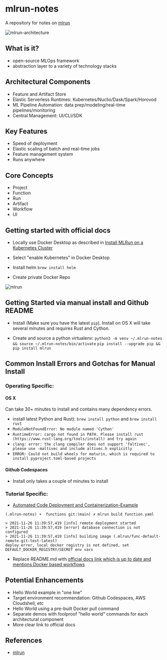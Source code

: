 # mlrun-notes
A repository for notes on [mlrun](https://github.com/mlrun/mlrun)

![mlrun-architecture](https://user-images.githubusercontent.com/58792/143601378-a3d957f9-b24e-4d7b-a990-3faf769b1e9f.png)

## What is it?

*  open-source MLOps framework
*  abstraction layer to a variety of technology stacks

## Architectural Components

* Feature and Artifact Store
* Elastic Serverless Runtimes:  Kubernetes/Nuclio/Dask/Spark/Horovod
* ML Pipeline Automation:  data prep/modeling/real-time pipelines/monitoring
* Central Management: UI/CLI/SDK

## Key Features

* Speed of deployment
* Elastic scaling of batch and real-time jobs
* Feature management system
* Runs anywhere

## Core Concepts

* Project
* Function
* Run
* Artifact
* Workflow
* UI


## Getting started with official docs

* Locally use Docker Desktop as described in [Install MLRun on a Kubernetes Cluster](https://docs.mlrun.org/en/latest/install.html#install-mlrun-on-a-kubernetes-cluster)

* Select "enable Kubernetes" in Docker Desktop
* Install helm `brew install helm`

* Create private Docker Repo

![mlrun](https://user-images.githubusercontent.com/58792/143784516-52a10d8c-986d-464e-b562-202d1ce0b984.png)




## Getting Started via manual install and Github README 

* Install (Make sure you have the latest `pip`).  Install on OS X will take several minutes and requires Rust and Cython.

* Create and source a python virtualenv:  `python3 -m venv ~/.mlrun-notes && source ~/.mlrun-notes/bin/activate`
`pip install --upgrade pip && pip install mlrun`


## Common Install Errors and Gotchas for Manual Install

### Operating Specific:
#### OS X 
 
 Can take 30+ minutes to install and contains many dependency errors.
 
  * install latest Python and Rust):  `brew install python` and `brew install rust`  
  * `ModuleNotFoundError: No module named 'Cython'`
  * `RuntimeError: cargo not found in PATH. Please install rust (https://www.rust-lang.org/tools/install) and try again`
  * `clang: error: the clang compiler does not support 'faltivec', please use -maltivec and include altivec.h explicitly`
  * `ERROR: Could not build wheels for maturin, which is required to install pyproject.toml-based projects`

#### Github Codespaces

* Install only takes a couple of minutes to install

### Tutorial Specific:

* [Automated Code Deployment and Containerization-Example](https://github.com/mlrun/mlrun#automated-code-deployment-and-containerization)

```
(.mlrun-notes) ➜  functions git:(main) ✗ mlrun build function.yaml

> 2021-11-26 11:39:57,419 [info] remote deployment started
> 2021-11-26 11:39:57,419 [error] database connection is not configured
> 2021-11-26 11:39:57,419 [info] building image (.mlrun/func-default-remote-git-test-latest)
deploy error, local docker registry is not defined, set DEFAULT_DOCKER_REGISTRY/SECRET env vars
```

* Replace README.md with [official docs link which is up to date and mentions Docker based workflows](https://docs.mlrun.org/en/latest/tutorial/01-mlrun-basics.html#introduction-to-mlrun)


## Potential Enhancements

* Hello World example in "one line"
* Target environment recommendation:  Github Codespaces, AWS Cloudshell, etc
* Hello World using a pre-built Docker pull command
* Separate demos with foolproof "hello world" commands for each architectural component
* More clear link to official docs

## References

* [mlrun](https://github.com/mlrun/mlrun) 
